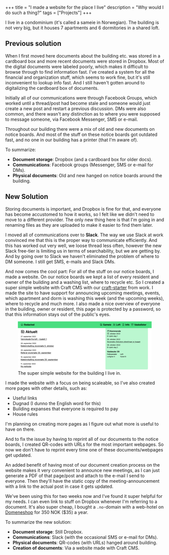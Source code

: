 +++
title = "I made a website for the place I live"
description = "Why would I do such a thing?"
tags = ["Projects"] 
+++

I live in a condominium (it's called a sameie in Norwegian). The building is not
very big, but it houses 7 apartments and 6 dormitories in a shared loft.

## Previous solution

When I first moved here documents about the building etc. was stored in a
cardboard box and more recent documents were stored in Dropbox. Most of the
digital documents were labeled poorly, which makes it difficult to browse
through to find information fast. I've created a system for all the financial
and organization stuff, which seems to work fine, but it's still inconvenient to
lookup info fast. And I still haven't gotten around to digitalizing the
cardboard box of documents.

Initially all of our communications were through Facebook Groups, which worked
until a thread/post had become stale and someone would just create a new post
and restart a previous discussion. DMs were also common, and there wasn't any
distinction as to where you were supposed to message someone, via Facebook
Messenger, SMS or e-mail.

Throughout our building there were a mix of old and new documents on notice
boards. And most of the stuff on these notice boards got outdated fast, and no
one in our building has a printer (that I'm aware of).

To summarize:

- **Document storage**: Dropbox (and a cardboard box for older docs).
- **Communications**: Facebook groups (Messenger, SMS or e-mail for DMs).
- **Physical documents**: Old and new hanged on notice boards around the
  building.

## New Solution

Storing documents is important, and Dropbox is fine for that, and everyone has
become accustomed to how it works, so I felt like we didn't need to move to a
different provider. The only new thing here is that I'm going in and renaming
files as they are uploaded to make it easier to find them later.

I moved all of communications over to **Slack**. The way we use Slack at work
convinced me that this is the proper way to communicate efficiently. And this
has worked out very well, we loose thread less often, however the new Slack
free-tier is limiting us in terms of searchability, but we are getting by. And
by going over to Slack we haven't eliminated the problem of where to DM someone.
I still get SMS, e-mails and Slack DMs.

And now comes the cool part: For all of the stuff on our notice boards, I made a
website. On our notice boards we kept a list of every resident and owner of the
building and a washing list, where to recycle etc. So I created a super simple
website with Craft CMS with our [craft-starter][starter] from work. I made the
site to have support for announcing upcoming meetings, events, which apartment
and dorm is washing this week (and the upcoming weeks), where to recycle and
much more. I also made a nice overview of everyone in the building, owner or
resident, this page is protected by a password, so that this information stays
out of the public's eyes.

<figure>
  <img
    src="ns6.no-screenshot.png"
    alt="Screenshot of the website I made.">
  <figcaption>
    The super simple website for the building I live in.
  </figcaption>
</figure>

I made the website with a focus on being scaleable, so I've also created more
pages with other details, such as:

- Useful links
- Dugnad (I dunno the English word for this)
- Building expanses that everyone is required to pay
- House rules

I'm planning on creating more pages as I figure out what more is useful to have
on there.

And to fix the issue by having to reprint all of our documents to the notice
boards, I created QR-codes with URLs for the most important webpages. So now we
don't have to reprint every time one of these documents/webpages get updated.

An added benefit of having most of our document creation process on the website
makes it very convenient to announce new meetings, as I can just generate a PDF
of that page/post and attach to the e-mail I send to everyone. Then they'll have
the static copy of the meeting-announcement with a link to the actual post in
case it gets updated.

We've been using this for two weeks now and I've found it super helpful for my
needs. I can even link to stuff on Dropbox whenever I'm referring to a document.
It's also super cheap, I bought a `.no`-domain with a web-hotel on
[Domeneshop][domeneshop] for 350 NOK ($35) a year.

To summarize the new solution:

- **Document storage**: Still Dropbox.
- **Communications**: Slack (with the occasional SMS or e-mail for DMs).
- **Physical documents**: QR-codes (with URLs) hanged around building.
- **Creation of documents**: Via a website made with Craft CMS.

[starter]: https://github.com/netliferesearch/craft-starter/
[domeneshop]: https://domene.shop
